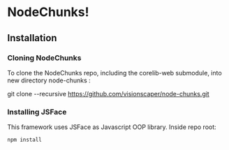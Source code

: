 # NodeChunks!

## Installation

### Cloning NodeChunks

To clone the NodeChunks repo, including the corelib-web submodule, into new directory node-chunks :

git clone --recursive https://github.com/visionscaper/node-chunks.git

### Installing JSFace

This framework uses JSFace as Javascript OOP library.
Inside repo root:

    npm install
    